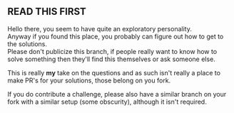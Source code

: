 ## READ THIS FIRST

Hello there, you seem to have quite an exploratory personality.  
Anyway if you found this place, you probably can figure out how to get to the solutions.  
Please don't publicize this branch, if people really want to know how to solve something then they'll find this themselves or ask someone else.

This is really **my** take on the questions and as such isn't really a place to make PR's for your solutions, those belong on you fork.

If you do contribute a challenge, please also have a similar branch on your fork with a similar setup (some obscurity), although it isn't required.

